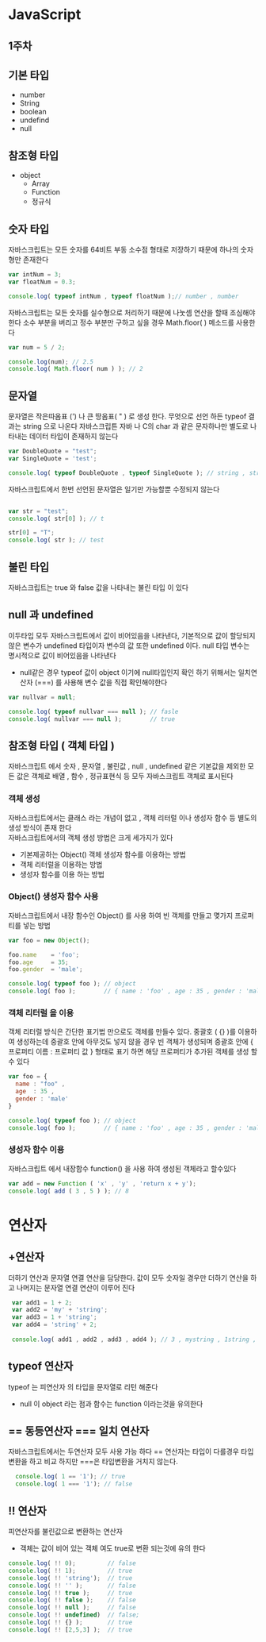 # JavaScript

## 1주차

## 기본 타입

- number
- String
- boolean
- undefind
- null

## 참조형 타입 

- object
  - Array
  - Function 
  - 정규식
 
 
 ## 숫자 타입
 자바스크립트는 모든 숫자를 64비트 부동 소수점 형태로 저장하기 때문에 하나의 숫자형만 존재한다
 
 ```js
 var intNum = 3;
 var floatNum = 0.3;
 
 console.log( typeof intNum , typeof floatNum );// number , number 
 ```
 
자바스크립트는 모든 숫자를 실수형으로 처리하기 때문에 나눗셈 연산을 할때 조심해야 한다
소수 부분을 버리고 정수 부분만 구하고 싶을 경우 Math.floor( ) 메소드를 사용한다

```js
var num = 5 / 2;

console.log(num); // 2.5
console.log( Math.floor( num ) ); // 2

```

## 문자열

문자열은 작은따옴표 (') 나 큰 땅옴표( " ) 로 생성 한다. 무엇으로 선언 하든 typeof 결과는 string 으로 나온다 자바스크립튼 자바 나 C의 char 과 같은 문자하나만
별도로 나타내는 데이터 타입이 존재하지 않는다
```js 
var DoubleQuote = "test";
var SingleQuote = 'test';

console.log( typeof DoubleQuote , typeof SingleQuote ); // string , string
```

자바스크립트에서 한번 선언된 문자열은 일기만 가능할뿐 수정되지 않는다

```js

var str = "test";
console.log( str[0] ); // t

str[0] = "T";
console.log( str ); // test
```

## 불린 타입

자바스크립트는 true 와 false 값을 나타내는 불린 타입 이 있다 

## null 과 undefined

이두타입 모두 자바스크립트에서 값이 비어있음을 나타낸다, 기본적으로 값이 할당되지 않은 변수가 undefined 타입이자 변수의 값 또한 undefined 이다. null 타입 
변수는 명시적으로 값이 비어있음을 나타낸다<br>
 * null같은 경우 typeof 값이 object 이기에 null타입인지 확인 하기 위해서는 일치연산자 (===) 를 사용해 변수 값을 직접 확인해야한다

```js
var nullvar = null;

console.log( typeof nullvar === null ); // fasle
console.log( nullvar === null );        // true

```

## 참조형 타입 ( 객체 타입 )

자바스크립트 에서 숫자 , 문자열 , 불린값 , null , undefined 같은 기본값을 제외한 모든 값은 객체로 배열 , 함수 , 정규표현식 등 모두 자바스크립트 객체로 표시된다
<br>

### 객체 생성 

자바스크립트에서는 클래스 라는 개념이 없고 , 객체 리터럴 이나 생성자 함수 등 별도의 생성 방식이 존재 한다<br>
자바스크립트에서의 객체 생성 방법은 크게 세가지가 있다
- 기본제공하는 Object() 객체 생성자 함수를 이용하는 방법
- 객체 리터럴을 이용하는 방법
- 생성자 함수를 이용 하는 방법

### Object() 생성자 함수 사용 

자바스크립트에서 내장 함수인 Object() 를 사용 하여 빈 객체를 만들고 몆가지 프로퍼티를 넣는 방법

```js
var foo = new Object();

foo.name    = 'foo';
foo.age     = 35;
foo.gender  = 'male';

console.log( typeof foo ); // object
console.log( foo );        // { name : 'foo' , age : 35 , gender : 'male' }

```

### 객체 리터럴 을 이용 

객체 리터럴 방식은 간단한 표기법 만으로도 객체를 만들수 있다. 중괄호 ( {} )를 이용하여 생성하는데 중괄호 안에 아무것도 넣지 않을 경우 빈 객체가 생성되며
중괄호 안에 { 프로퍼티 이름 : 프로퍼티 값 } 형태로 표기 하면 해당 프로퍼티가 추가된 객체를 생성 할수 있다

```js
var foo = {
  name : "foo" ,
  age  : 35 ,
  gender : 'male'
}

console.log( typeof foo ); // object
console.log( foo );        // { name : 'foo' , age : 35 , gender : 'male' }

```

### 생성자 함수 이용

자바스크립트 에서 내장함수 function() 을 사용 하여 생성된 객체라고 할수있다

```js
var add = new Function ( 'x' , 'y' , 'return x + y');
console.log( add ( 3 , 5 ) ); // 8
```

# 연산자

## +연산자

더하기 연산과 문자열 연결 연산을 담당한다. 값이 모두 숫자일 경우만 더하기 연산을 하고 나머지는 문자열 연결 연산이 이루어 진다

```js
 var add1 = 1 + 2;
 var add2 = 'my' + 'string';
 var add3 = 1 + 'string';
 var add4 = 'string' + 2;
 
 console.log( add1 , add2 , add3 , add4 ); // 3 , mystring , 1string , string2

```

## typeof 연산자 

typeof 는 피연산자 의 타입을 문자열로 리턴 해준다
- null 이 object 라는 점과 함수는 function 이라는것을 유의한다

## == 동등연산자  === 일치 연산자

자바스크립트에서는 두연산자 모두 사용 가능 하다 
== 연산자는 타입이 다를경우 타입변환을 하고 비교 하지만 ===은 타입변환을 거치지 않는다.

```js
  console.log( 1 == '1'); // true
  console.log( 1 === '1'); // false
```

## !! 연산자

피연산자를 불린값으로 변환하는 연산자 

- 객체는 값이 비어 있는 객체 여도 true로 변환 되는것에 유의 한다


```js
console.log( !! 0);         // false
console.log( !! 1);         // true
console.log( !! 'string');  // true
console.log( !! '' );       // false
console.log( !! true );     // true
console.log( !! false );    // false
console.log( !! null );     // false
console.log( !! undefined)  // false;
console.log( !! {} );       // true
console.log( !! [2,5,3] );  // true

```

